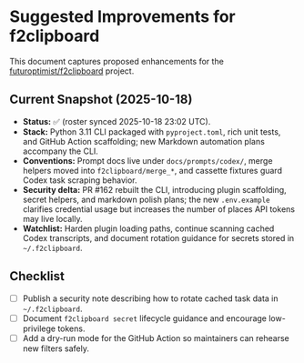 # Suggested Improvements for f2clipboard

This document captures proposed enhancements for the
[futuroptimist/f2clipboard](https://github.com/futuroptimist/f2clipboard) project.

## Current Snapshot (2025-10-18)

- **Status:** ✅ (roster synced 2025-10-18 23:02 UTC).
- **Stack:** Python 3.11 CLI packaged with `pyproject.toml`, rich unit tests, and GitHub Action
  scaffolding; new Markdown automation plans accompany the CLI.
- **Conventions:** Prompt docs live under `docs/prompts/codex/`, merge helpers moved into
  `f2clipboard/merge_*`, and cassette fixtures guard Codex task scraping behavior.
- **Security delta:** PR #162 rebuilt the CLI, introducing plugin scaffolding, secret helpers, and
  markdown polish plans; the new `.env.example` clarifies credential usage but increases the number of
  places API tokens may live locally.
- **Watchlist:** Harden plugin loading paths, continue scanning cached Codex transcripts, and document
  rotation guidance for secrets stored in `~/.f2clipboard`.

## Checklist

- [ ] Publish a security note describing how to rotate cached task data in `~/.f2clipboard`.
- [ ] Document `f2clipboard secret` lifecycle guidance and encourage low-privilege tokens.
- [ ] Add a dry-run mode for the GitHub Action so maintainers can rehearse new filters safely.
